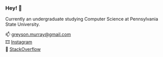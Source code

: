 ### Hey! 👋

Currently an undergraduate studying Computer Science at Pennsylvania State University.

📫 greyson.murray@gmail.com\
🎞 [Instagram](https://www.instagram.com/greyson.murray/)\
🥞 [StackOverflow](https://stackoverflow.com/users/12326283/gmdev)
